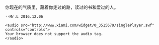 你现在的气质里，藏着你走过的路，读过的书和爱过的人。

`--Mr.L 2016.12.06`


```
<audio src="http://www.xiami.com/widget/0_3515679/singlePlayer.swf" controls="controls">
Your browser does not support the audio tag.
</audio>

```






